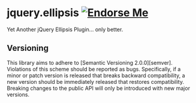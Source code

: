 jquery.ellipsis  [![Endorse Me](http://api.coderwall.com/pboling/endorsecount.png)](http://coderwall.com/pboling)
===============

Yet Another jQuery Ellipsis Plugin... only better.

## Versioning

This library aims to adhere to [Semantic Versioning 2.0.0][semver].
Violations of this scheme should be reported as bugs. Specifically, 
if a minor or patch version is released that breaks backward 
compatibility, a new version should be immediately released that
restores compatibility. Breaking changes to the public API will 
only be introduced with new major versions.

